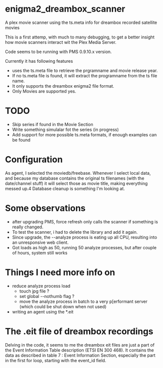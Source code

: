enigma2_dreambox_scanner
========================

A plex movie scanner using the ts.meta info for dreambox recorded satellite movies

This is a first attemp, with much to many debugging, to get a better insight how movie scanners interact wit the Plex Media Server.

Code seems to be running with PMS 0.9.10.x version.

Currently it has following features

* uses the ts.meta file to retrieve the prgramname and movie release year.
* If no ts.meta file is found, it will extract the programname from the ts file name.
* It only supports the dreambox enigma2 file format.
* Only Movies are supported yes.

TODO
====

* Skip series if found in the Movie Section
* Write something simulalar fot the series (in progress)
* Add support for more possible ts.meta formats, if enough examples can be found

Configuration
=============

As agent, I selected the moviedb/freebase.
Whenever I select local data, and because my database contains the original ts filenames (with the date/channel stuff)
it will select those as movie title, making everything messed up.4
Database cleanup  is something I'm looking at.

Some observations
=================

* after upgrading PMS, force refresh only calls the scanner if something is really changed.
* To test the scanner, i had to delete the library and add it again.
* Since upgrade, the --analyze process is eating up all CPU, resulting into an unresponsive web client.
* Got loads as high as 50, running 50 analyze processes, but after couple of hours, system still works

Things I need more info on
==========================

* reduce analyze process load
  * touch jpg file ?
  * set global --nothumb flag ?
  * move the analyze process in batch to a very p[erformant server (which could be shut down when not used)
* writing an agent using the \*.eit

The .eit file of dreambox recordings
====================================

Delving in the code, it seems to me the dreambox eit files are just a part of
the Event Information Table description (ETSI EN 300 468).
It contains the data as described in  table 7 :  Event Information Section, especially the part in the first for loop, starting with the event_id field.


